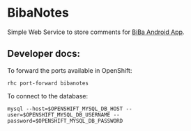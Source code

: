 BibaNotes
=========

Simple Web Service to store comments for [BiBa Android App].

[BiBa Android App]: https://github.com/palvarez89/BiBa-Bicicleta-Publica-Badajoz

Developer docs:
--------------

To forward the ports available in OpenShift:

    rhc port-forward bibanotes

To connect to the database:

    mysql --host=$OPENSHIFT_MYSQL_DB_HOST --user=$OPENSHIFT_MYSQL_DB_USERNAME --password=$OPENSHIFT_MYSQL_DB_PASSWORD
